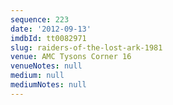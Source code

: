 ```yaml
---
sequence: 223
date: '2012-09-13'
imdbId: tt0082971
slug: raiders-of-the-lost-ark-1981
venue: AMC Tysons Corner 16
venueNotes: null
medium: null
mediumNotes: null
---
```


